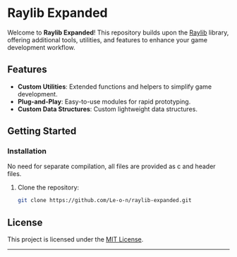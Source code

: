 # Raylib Expanded

Welcome to **Raylib Expanded**! This repository builds upon the [Raylib](https://www.raylib.com/) library, offering additional tools, utilities, and features to enhance your game development workflow.

## Features
- **Custom Utilities**: Extended functions and helpers to simplify game development.
- **Plug-and-Play**: Easy-to-use modules for rapid prototyping.
- **Custom Data Structures**: Custom lightweight data structures.

## Getting Started

### Installation
No need for separate compilation, all files are provided as c and header files.
1. Clone the repository:
   ```bash
   git clone https://github.com/Le-o-n/raylib-expanded.git
   ```
   
## License
This project is licensed under the [MIT License](LICENSE).

---


